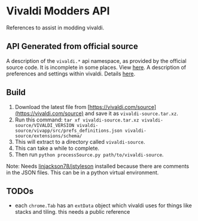 # Vivaldi Modders API
References to assist in modding vivaldi.

## API Generated from official source
A description of the `vivaldi.*` api namespace, as provided by the official source code. It is incomplete in some places. View [here](OfficialApi/accessKeys.html).
A description of preferences and settings within vivaldi. Details [here](OfficialApi/preferenceDefinitions.html).

## Build
1. Download the latest file from [https://vivaldi.com/source](https://vivaldi.com/source) and save it as `vivaldi-source.tar.xz`.
2. Run this command: `tar xf vivaldi-source.tar.xz vivaldi-source/VIVALDI_VERSION vivaldi-source/vivapp/src/prefs_definitions.json vivaldi-source/extensions/schema/`
3. This will extract to a directory called `vivaldi-source`.
4. This can take a while to complete.
5. Then run `python processSource.py path/to/vivaldi-source`.

Note: Needs [linjackson78/jstyleson](https://github.com/linjackson78/jstyleson) installed because there are comments in the JSON files.
This can be in a python virtual environment.

## TODOs
* each `chrome.Tab` has an `extData` object which vivaldi uses for things like stacks and tiling. this needs a public reference
